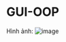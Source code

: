 # GUI-OOP
Hình ảnh:
![image](https://github.com/trithcsyn2/GUI-OOP/assets/148317691/ee29f04b-d5b5-4ae7-b5e2-d3d86e02029d)



